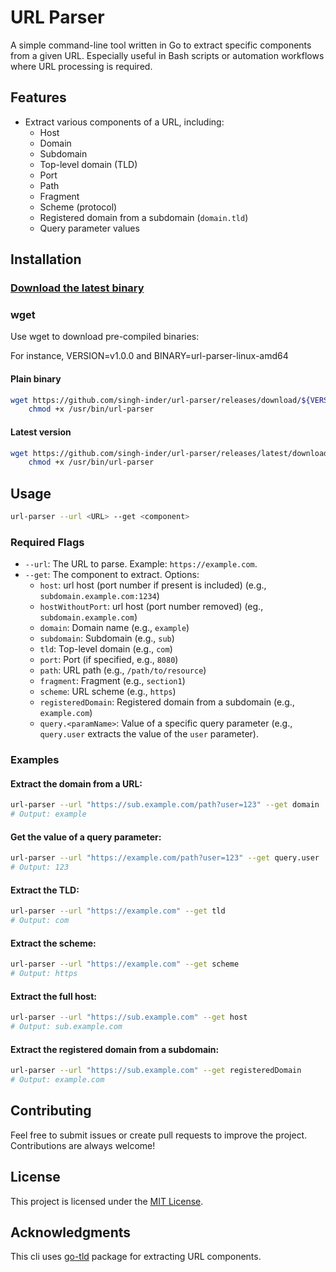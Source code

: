 # URL Parser

A simple command-line tool written in Go to extract specific components from a given URL. Especially useful in Bash scripts or automation workflows where URL processing is required.

## Features

- Extract various components of a URL, including:
  - Host
  - Domain
  - Subdomain
  - Top-level domain (TLD)
  - Port
  - Path
  - Fragment
  - Scheme (protocol)
  - Registered domain from a subdomain (`domain.tld`)
  - Query parameter values

## Installation

### [Download the latest binary](https://github.com/singh-inder/url-parser/releases/latest)

### wget

Use wget to download pre-compiled binaries:

For instance, VERSION=v1.0.0 and BINARY=url-parser-linux-amd64

#### Plain binary

```bash
wget https://github.com/singh-inder/url-parser/releases/download/${VERSION}/${BINARY} -O /usr/bin/url-parser &&\
    chmod +x /usr/bin/url-parser
```

#### Latest version

```bash
wget https://github.com/singh-inder/url-parser/releases/latest/download/url-parser-linux-amd64 -O /usr/bin/url-parser &&\
    chmod +x /usr/bin/url-parser
```

## Usage

```bash
url-parser --url <URL> --get <component>
```

### Required Flags

- `--url`: The URL to parse. Example: `https://example.com`.
- `--get`: The component to extract. Options:
  - `host`: url host (port number if present is included) (e.g., `subdomain.example.com:1234`)
  - `hostWithoutPort`: url host (port number removed) (eg., `subdomain.example.com`)
  - `domain`: Domain name (e.g., `example`)
  - `subdomain`: Subdomain (e.g., `sub`)
  - `tld`: Top-level domain (e.g., `com`)
  - `port`: Port (if specified, e.g., `8080`)
  - `path`: URL path (e.g., `/path/to/resource`)
  - `fragment`: Fragment (e.g., `section1`)
  - `scheme`: URL scheme (e.g., `https`)
  - `registeredDomain`: Registered domain from a subdomain (e.g., `example.com`)
  - `query.<paramName>`: Value of a specific query parameter (e.g., `query.user` extracts the value of the `user` parameter).

### Examples

#### Extract the domain from a URL:

```bash
url-parser --url "https://sub.example.com/path?user=123" --get domain
# Output: example
```

#### Get the value of a query parameter:

```bash
url-parser --url "https://example.com/path?user=123" --get query.user
# Output: 123
```

#### Extract the TLD:

```bash
url-parser --url "https://example.com" --get tld
# Output: com
```

#### Extract the scheme:

```bash
url-parser --url "https://example.com" --get scheme
# Output: https
```

#### Extract the full host:

```bash
url-parser --url "https://sub.example.com" --get host
# Output: sub.example.com
```

#### Extract the registered domain from a subdomain:

```bash
url-parser --url "https://sub.example.com" --get registeredDomain
# Output: example.com
```

## Contributing

Feel free to submit issues or create pull requests to improve the project. Contributions are always welcome!

## License

This project is licensed under the [MIT License](LICENSE).

## Acknowledgments

This cli uses [go-tld](https://github.com/jpillora/go-tld) package for extracting URL components.

